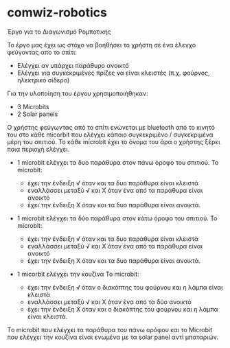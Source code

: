# comwiz-robotics
Έργο για το Διαγωνισμό Ρομποτικής

Το έργο μας έχει ως στόχο να βοηθήσει το χρήστη σε ένα έλεγχο φεύγοντας απο το σπίτι:
- Ελέγχει αν υπάρχει παράθυρο ανοικτό
- Ελέγχει για συγκεκριμένες πρίζες να είναι κλειστές (π.χ. φούρνος, ηλεκτρικό σίδερο) 



Για την υλοποίηση του έργου χρησιμοποιήθηκαν:
-   3 Microbits
-  2 Solar panels

Ο χρήστης φεύγωντας από το σπίτι ενώνεται με bluetooth από το κινητό του στο κάθε micorbit που ελέγχει κάποιο συγκεκριμένο / συγκεκριμένα μέρη του σπιτιού. Το κάθε microbit έχει το όνομα του άρα ο χρήστης ξέρει ποια περιοχή ελέγχει. 

* 1 microbit ελέγχει τα δυο παράθυρα στον πάνω όροφο του σπιτιού. 
Το microbit:
    - έχει την ένδειξη √ όταν και τα δυο παράθυρα είναι κλειστά
    - εναλλάσσει μεταξύ √ και Χ όταν ένα από τα παράθυρα είναι ανοικτό
    - έχει την ένδειξη Χ όταν και τα δυο παράθυρα είναι ανοικτά.

* 1 microbit ελέγχει τα δύο παράθυρα στον κάτω όροφο του σπιτιού.
Το microbit:
    - έχει την ένδειξη √ όταν και τα δυο παράθυρα είναι κλειστά
    - εναλλάσσει μεταξύ √ και Χ όταν ένα από τα παράθυρα είναι ανοικτό
    - έχει την ένδειξη Χ όταν και τα δυο παράθυρα είναι ανοικτά.

* 1 micorbit ελέγχει την κουζίνα 
Το microbit:
    - έχει την ένδειξη √ όταν ο διακόπτης του φούρνου και η λάμπα είναι κλειστά
    - εναλλάσσει μεταξύ √ και Χ όταν ένα από τα δύο ανοικτό
    - έχει την ένδειξη Χ όταν και ο διακόπτης του φούρνου και η λάμπα είναι κλειστά. 

Τo microbit που ελέγχει τα παράθυρα του πάνω ορόφου και το Microbit που ελέγχει την κουζίνα είναι ενωμένα με τα solar panel αντί μπαταριών.

